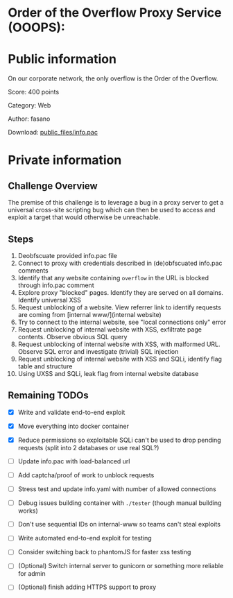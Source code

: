 Order of the Overflow Proxy Service (OOOPS):
===

# Public information
On our corporate network, the only overflow is the Order of the Overflow.

Score: 400 points

Category: Web

Author: fasano

Download: [public_files/info.pac](public_files/info.pac)


# Private information
## Challenge Overview
The premise of this challenge is to leverage a bug in a proxy server to get a universal cross-site scripting bug which can then be used to access and exploit a target that would otherwise be unreachable.

## Steps
1. Deobfscuate provided info.pac file
2. Connect to proxy with credentials described in (de)obfscuated info.pac comments
3. Identify that any website containing `overflow` in the URL is blocked through info.pac comment
4. Explore proxy "blocked" pages. Identify they are served on all domains. Identify universal XSS
5. Request unblocking of a website. View referrer link to identify requests are coming from [internal www/](internal website)
6. Try to connect to the internal website, see "local connections only" error
7. Request unblocking of internal website with XSS, exfiltrate page contents. Observe obvious SQL query
8. Request unblocking of internal website with XSS, with malformed URL. Observe SQL error and investigate (trivial) SQL injection
9. Request unblocking of internal website with XSS and SQLi, identify flag table and structure
10. Using UXSS and SQLi, leak flag from internal website database


## Remaining TODOs
- [x] Write and validate end-to-end exploit
- [x] Move everything into docker container
- [x] Reduce permissions so exploitable SQLi can't be used to drop pending requests (split into 2 databases or use real SQL?)
- [ ] Update info.pac with load-balanced url 
- [ ] Add captcha/proof of work to unblock requests
- [ ] Stress test and update info.yaml with number of allowed connections
- [ ] Debug issues building container with `./tester` (though manual building works)
- [ ] Don't use sequential IDs on internal-www so teams can't steal exploits
- [ ] Write automated end-to-end exploit for testing
- [ ] Consider switching back to phantomJS for faster xss testing
- [ ]  (Optional) Switch internal server to gunicorn or something more reliable for admin
- [ ]  (Optional) finish adding HTTPS support to proxy

